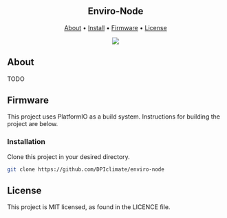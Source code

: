 <h2 align="center">
    Enviro-Node
</h2>
<p align="center">
  <a href="#about">About</a> •
  <a href="#Installation">Install</a> •
  <a href="#Firmware">Firmware</a> •
  <a href="#license">License</a>
</p>

<p align="center">
    <img src="https://github.com/DPIclimate/enviro-node/actions/workflows/docs.yml/badge.svg" href="https://github.com/DPIclimate/enviro-node/actions"/>
</p>

## About

TODO

## Firmware

This project uses PlatformIO as a build system. Instructions for building the project are below.

### Installation

Clone this project in your desired directory.

```bash
git clone https://github.com/DPIclimate/enviro-node
```

## License
This project is MIT licensed, as found in the LICENCE file.

